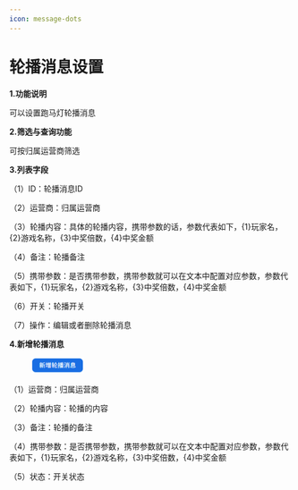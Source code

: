 ```yaml
---
icon: message-dots
---
```


# 轮播消息设置

**1.功能说明**

可以设置跑马灯轮播消息

**2.筛选与查询功能**

可按归属运营商筛选

**3.列表字段**

（1）ID：轮播消息ID

（2）运营商：归属运营商

（3）轮播内容：具体的轮播内容，携带参数的话，参数代表如下，{1}玩家名，{2}游戏名称，{3}中奖倍数，{4}中奖金额

（4）备注：轮播备注

（5）携带参数：是否携带参数，携带参数就可以在文本中配置对应参数，参数代表如下，{1}玩家名，{2}游戏名称，{3}中奖倍数，{4}中奖金额

（6）开关：轮播开关

（7）操作：编辑或者删除轮播消息

**4.新增轮播消息**

<div align="left"><figure><img src="../.gitbook/assets/image (107).png" alt="" width="93"><figcaption></figcaption></figure></div>

（1）运营商：归属运营商

（2）轮播内容：轮播的内容

（3）备注：轮播的备注

（4）携带参数：是否携带参数，携带参数就可以在文本中配置对应参数，参数代表如下，{1}玩家名，{2}游戏名称，{3}中奖倍数，{4}中奖金额

（5）状态：开关状态
